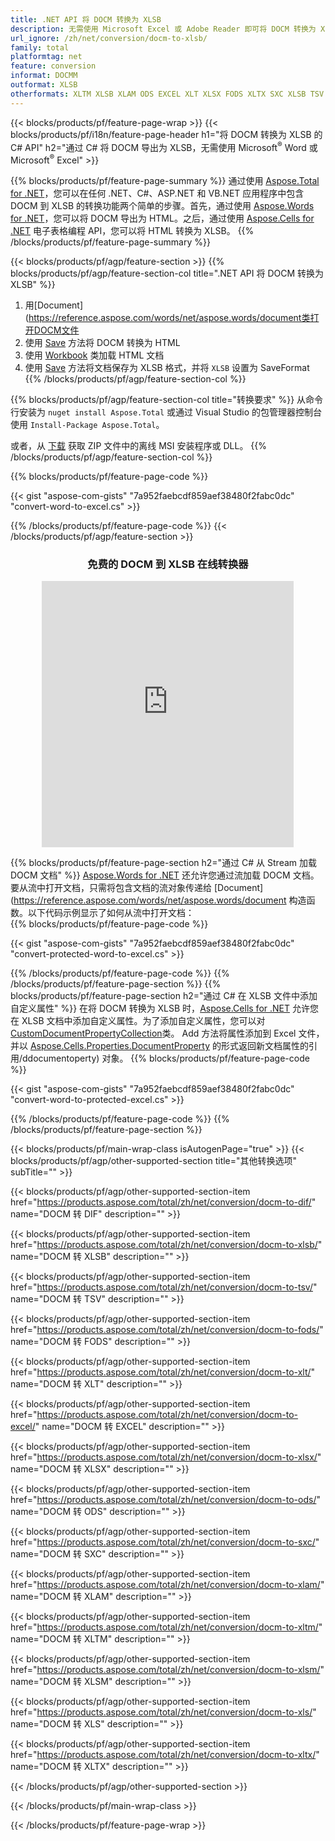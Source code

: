 ```yaml
---
title: .NET API 将 DOCM 转换为 XLSB
description: 无需使用 Microsoft Excel 或 Adobe Reader 即可将 DOCM 转换为 XLSB 的 C# API
url_ignore: /zh/net/conversion/docm-to-xlsb/
family: total
platformtag: net
feature: conversion
informat: DOCMM
outformat: XLSB
otherformats: XLTM XLSB XLAM ODS EXCEL XLT XLSX FODS XLTX SXC XLSB TSV XLSM DIF
---
```

{{< blocks/products/pf/feature-page-wrap >}}
{{< blocks/products/pf/i18n/feature-page-header h1="将 DOCM 转换为 XLSB 的 C# API" h2="通过 C# 将 DOCM 导出为 XLSB，无需使用 Microsoft<sup>&reg;</sup> Word 或 Microsoft<sup>&reg;</sup> Excel" >}}

{{% blocks/products/pf/feature-page-summary %}}
通过使用 [Aspose.Total for .NET](https://products.aspose.com/total/net/)，您可以在任何 .NET、C#、ASP.NET 和 VB.NET 应用程序中包含 DOCM 到 XLSB 的转换功能两个简单的步骤。首先，通过使用 [Aspose.Words for .NET](https://products.aspose.com/words/net/)，您可以将 DOCM 导出为 HTML。之后，通过使用 [Aspose.Cells for .NET](https://products.aspose.com/cells/net/) 电子表格编程 API，您可以将 HTML 转换为 XLSB。
{{% /blocks/products/pf/feature-page-summary  %}}

{{< blocks/products/pf/agp/feature-section >}}
{{% blocks/products/pf/agp/feature-section-col title=".NET API 将 DOCM 转换为 XLSB" %}}
1. 用[Document](https://reference.aspose.com/words/net/aspose.words/document类打开DOCM文件
2. 使用 [Save](https://reference.aspose.com/words/net/aspose.words.documentsave/methods/4) 方法将 DOCM 转换为 HTML
3. 使用 [Workbook](https://reference.aspose.com/cells/net/aspose.cells/workbook) 类加载 HTML 文档
4. 使用 [Save](https://reference.aspose.com/cells/net/aspose.cells.workbook/save/methods/4) 方法将文档保存为 XLSB 格式，并将 `XLSB` 设置为 SaveFormat
{{% /blocks/products/pf/agp/feature-section-col %}}

{{% blocks/products/pf/agp/feature-section-col title="转换要求" %}}
从命令行安装为 ```nuget install Aspose.Total``` 或通过 Visual Studio 的包管理器控制台使用 ```Install-Package Aspose.Total```。

或者，从 [下载](https://releases.aspose.com/total/net) 获取 ZIP 文件中的离线 MSI 安装程序或 DLL。
{{% /blocks/products/pf/agp/feature-section-col %}}

{{% blocks/products/pf/feature-page-code %}}

{{< gist "aspose-com-gists" "7a952faebcdf859aef38480f2fabc0dc" "convert-word-to-excel.cs" >}}


{{% /blocks/products/pf/feature-page-code %}}
{{< /blocks/products/pf/agp/feature-section >}}

<div class="container-fluid agp-content bg-white aboutfile box-1 vh100 section nopbtm">
<div class=container>
<div class=row>
<div class="demobox tc col-md-12 padding-0" align="center">

<h3>免费的 DOCM 到 XLSB 在线转换器</h3>

<iframe style="border: none; height: 426px;" scrolling="no" src="https://total-conversion-app-65z5r2lp.qa.k8s.dynabic.com/?to=xlsb&from=docm" id="child-iframe" width="80%"></iframe>

</div></div>
</div></div>

{{% blocks/products/pf/feature-page-section  h2="通过 C# 从 Stream 加载 DOCM 文档" %}}
[Aspose.Words for .NET](https://products.aspose.com/words/net/) 还允许您通过流加载 DOCM 文档。要从流中打开文档，只需将包含文档的流对象传递给 [Document](https://reference.aspose.com/words/net/aspose.words/document 构造函数。以下代码示例显示了如何从流中打开文档：  
{{% blocks/products/pf/feature-page-code %}}

{{< gist "aspose-com-gists" "7a952faebcdf859aef38480f2fabc0dc" "convert-protected-word-to-excel.cs" >}}

{{% /blocks/products/pf/feature-page-code  %}}
{{% /blocks/products/pf/feature-page-section %}}
{{% blocks/products/pf/feature-page-section  h2="通过 C# 在 XLSB 文件中添加自定义属性" %}}
在将 DOCM 转换为 XLSB 时，[Aspose.Cells for .NET](https://products.aspose.com/cells/net/) 允许您在 XLSB 文档中添加自定义属性。为了添加自定义属性，您可以对 [CustomDocumentPropertyCollection](https://reference.aspose.com/cells/net/aspose.cells.properties/customdocumentropertycollection)类。 Add 方法将属性添加到 Excel 文件，并以 [Aspose.Cells.Properties.DocumentProperty](https://reference.aspose.com/cells/net/aspose.cells.properties) 的形式返回新文档属性的引用/ddocumentoperty) 对象。 
{{% blocks/products/pf/feature-page-code %}}

{{< gist "aspose-com-gists" "7a952faebcdf859aef38480f2fabc0dc" "convert-word-to-protected-excel.cs" >}}

{{% /blocks/products/pf/feature-page-code  %}}
{{% /blocks/products/pf/feature-page-section %}}

{{< blocks/products/pf/main-wrap-class isAutogenPage="true" >}}
{{< blocks/products/pf/agp/other-supported-section title="其他转换选项" subTitle="" >}}

{{< blocks/products/pf/agp/other-supported-section-item href="https://products.aspose.com/total/zh/net/conversion/docm-to-dif/" name="DOCM 转 DIF" description="" >}}

{{< blocks/products/pf/agp/other-supported-section-item href="https://products.aspose.com/total/zh/net/conversion/docm-to-xlsb/" name="DOCM 转 XLSB" description="" >}}

{{< blocks/products/pf/agp/other-supported-section-item href="https://products.aspose.com/total/zh/net/conversion/docm-to-tsv/" name="DOCM 转 TSV" description="" >}}

{{< blocks/products/pf/agp/other-supported-section-item href="https://products.aspose.com/total/zh/net/conversion/docm-to-fods/" name="DOCM 转 FODS" description="" >}}

{{< blocks/products/pf/agp/other-supported-section-item href="https://products.aspose.com/total/zh/net/conversion/docm-to-xlt/" name="DOCM 转 XLT" description="" >}}

{{< blocks/products/pf/agp/other-supported-section-item href="https://products.aspose.com/total/zh/net/conversion/docm-to-excel/" name="DOCM 转 EXCEL" description="" >}}

{{< blocks/products/pf/agp/other-supported-section-item href="https://products.aspose.com/total/zh/net/conversion/docm-to-xlsx/" name="DOCM 转 XLSX" description="" >}}

{{< blocks/products/pf/agp/other-supported-section-item href="https://products.aspose.com/total/zh/net/conversion/docm-to-ods/" name="DOCM 转 ODS" description="" >}}

{{< blocks/products/pf/agp/other-supported-section-item href="https://products.aspose.com/total/zh/net/conversion/docm-to-sxc/" name="DOCM 转 SXC" description="" >}}

{{< blocks/products/pf/agp/other-supported-section-item href="https://products.aspose.com/total/zh/net/conversion/docm-to-xlam/" name="DOCM 转 XLAM" description="" >}}

{{< blocks/products/pf/agp/other-supported-section-item href="https://products.aspose.com/total/zh/net/conversion/docm-to-xltm/" name="DOCM 转 XLTM" description="" >}}

{{< blocks/products/pf/agp/other-supported-section-item href="https://products.aspose.com/total/zh/net/conversion/docm-to-xlsm/" name="DOCM 转 XLSM" description="" >}}

{{< blocks/products/pf/agp/other-supported-section-item href="https://products.aspose.com/total/zh/net/conversion/docm-to-xls/" name="DOCM 转 XLS" description="" >}}

{{< blocks/products/pf/agp/other-supported-section-item href="https://products.aspose.com/total/zh/net/conversion/docm-to-xltx/" name="DOCM 转 XLTX" description="" >}}



{{< /blocks/products/pf/agp/other-supported-section >}}

{{< /blocks/products/pf/main-wrap-class >}}

{{< /blocks/products/pf/feature-page-wrap >}}